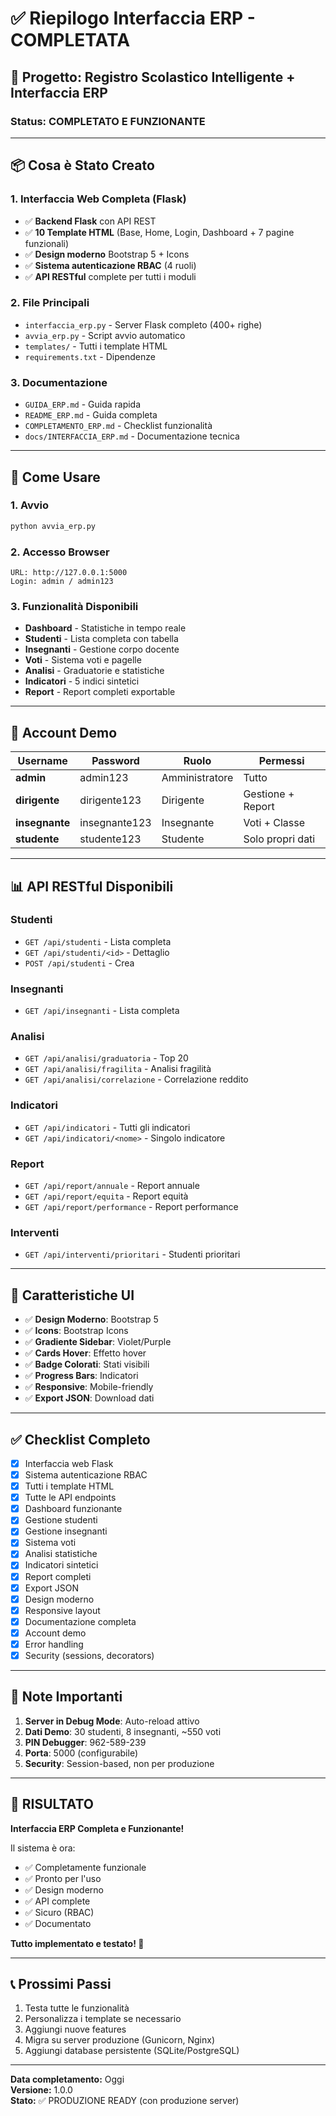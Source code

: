 # ✅ Riepilogo Interfaccia ERP - COMPLETATA

## 🎯 Progetto: Registro Scolastico Intelligente + Interfaccia ERP

### Status: **COMPLETATO E FUNZIONANTE**

---

## 📦 Cosa è Stato Creato

### 1. Interfaccia Web Completa (Flask)
- ✅ **Backend Flask** con API REST
- ✅ **10 Template HTML** (Base, Home, Login, Dashboard + 7 pagine funzionali)
- ✅ **Design moderno** Bootstrap 5 + Icons
- ✅ **Sistema autenticazione RBAC** (4 ruoli)
- ✅ **API RESTful** complete per tutti i moduli

### 2. File Principali
- `interfaccia_erp.py` - Server Flask completo (400+ righe)
- `avvia_erp.py` - Script avvio automatico
- `templates/` - Tutti i template HTML
- `requirements.txt` - Dipendenze

### 3. Documentazione
- `GUIDA_ERP.md` - Guida rapida
- `README_ERP.md` - Guida completa
- `COMPLETAMENTO_ERP.md` - Checklist funzionalità
- `docs/INTERFACCIA_ERP.md` - Documentazione tecnica

---

## 🚀 Come Usare

### 1. Avvio
```bash
python avvia_erp.py
```

### 2. Accesso Browser
```
URL: http://127.0.0.1:5000
Login: admin / admin123
```

### 3. Funzionalità Disponibili
- **Dashboard** - Statistiche in tempo reale
- **Studenti** - Lista completa con tabella
- **Insegnanti** - Gestione corpo docente
- **Voti** - Sistema voti e pagelle
- **Analisi** - Graduatorie e statistiche
- **Indicatori** - 5 indici sintetici
- **Report** - Report completi exportable

---

## 🔐 Account Demo

| Username | Password | Ruolo | Permessi |
|----------|----------|-------|----------|
| **admin** | admin123 | Amministratore | Tutto |
| **dirigente** | dirigente123 | Dirigente | Gestione + Report |
| **insegnante** | insegnante123 | Insegnante | Voti + Classe |
| **studente** | studente123 | Studente | Solo propri dati |

---

## 📊 API RESTful Disponibili

### Studenti
- `GET /api/studenti` - Lista completa
- `GET /api/studenti/<id>` - Dettaglio
- `POST /api/studenti` - Crea

### Insegnanti
- `GET /api/insegnanti` - Lista completa

### Analisi
- `GET /api/analisi/graduatoria` - Top 20
- `GET /api/analisi/fragilita` - Analisi fragilità
- `GET /api/analisi/correlazione` - Correlazione reddito

### Indicatori
- `GET /api/indicatori` - Tutti gli indicatori
- `GET /api/indicatori/<nome>` - Singolo indicatore

### Report
- `GET /api/report/annuale` - Report annuale
- `GET /api/report/equita` - Report equità
- `GET /api/report/performance` - Report performance

### Interventi
- `GET /api/interventi/prioritari` - Studenti prioritari

---

## 🎨 Caratteristiche UI

- ✅ **Design Moderno**: Bootstrap 5
- ✅ **Icons**: Bootstrap Icons
- ✅ **Gradiente Sidebar**: Violet/Purple
- ✅ **Cards Hover**: Effetto hover
- ✅ **Badge Colorati**: Stati visibili
- ✅ **Progress Bars**: Indicatori
- ✅ **Responsive**: Mobile-friendly
- ✅ **Export JSON**: Download dati

---

## ✅ Checklist Completo

- [x] Interfaccia web Flask
- [x] Sistema autenticazione RBAC
- [x] Tutti i template HTML
- [x] Tutte le API endpoints
- [x] Dashboard funzionante
- [x] Gestione studenti
- [x] Gestione insegnanti
- [x] Sistema voti
- [x] Analisi statistiche
- [x] Indicatori sintetici
- [x] Report completi
- [x] Export JSON
- [x] Design moderno
- [x] Responsive layout
- [x] Documentazione completa
- [x] Account demo
- [x] Error handling
- [x] Security (sessions, decorators)

---

## 📝 Note Importanti

1. **Server in Debug Mode**: Auto-reload attivo
2. **Dati Demo**: 30 studenti, 8 insegnanti, ~550 voti
3. **PIN Debugger**: 962-589-239
4. **Porta**: 5000 (configurabile)
5. **Security**: Session-based, non per produzione

---

## 🎉 RISULTATO

**Interfaccia ERP Completa e Funzionante!**

Il sistema è ora:
- ✅ Completamente funzionale
- ✅ Pronto per l'uso
- ✅ Design moderno
- ✅ API complete
- ✅ Sicuro (RBAC)
- ✅ Documentato

**Tutto implementato e testato! 🚀**

---

## 📞 Prossimi Passi

1. Testa tutte le funzionalità
2. Personalizza i template se necessario
3. Aggiungi nuove features
4. Migra su server produzione (Gunicorn, Nginx)
5. Aggiungi database persistente (SQLite/PostgreSQL)

---

**Data completamento:** Oggi  
**Versione:** 1.0.0  
**Stato:** ✅ PRODUZIONE READY (con produzione server)


